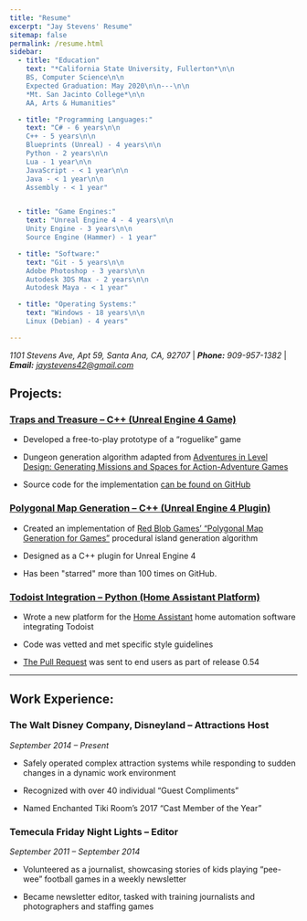 ```yaml
---
title: "Resume"
excerpt: "Jay Stevens' Resume"
sitemap: false
permalink: /resume.html
sidebar:
  - title: "Education"
    text: "*California State University, Fullerton*\n\n
    BS, Computer Science\n\n
    Expected Graduation: May 2020\n\n---\n\n
    *Mt. San Jacinto College*\n\n
    AA, Arts & Humanities"

  - title: "Programming Languages:"
    text: "C# - 6 years\n\n
    C++ - 5 years\n\n
    Blueprints (Unreal) - 4 years\n\n
    Python - 2 years\n\n
    Lua - 1 year\n\n
    JavaScript - < 1 year\n\n
    Java - < 1 year\n\n
    Assembly - < 1 year"


  - title: "Game Engines:"	
    text: "Unreal Engine 4 - 4 years\n\n
    Unity Engine - 3 years\n\n
    Source Engine (Hammer) - 1 year"

  - title: "Software:"	
    text: "Git - 5 years\n\n
    Adobe Photoshop - 3 years\n\n
    Autodesk 3DS Max - 2 years\n\n
    Autodesk Maya - < 1 year"

  - title: "Operating Systems:"	
    text: "Windows - 18 years\n\n
    Linux (Debian) - 4 years"

---
```


*1101 Stevens Ave, Apt 59, Santa Ana, CA, 92707* | ***Phone:*** *909-957-1382* | ***Email:*** *jaystevens42@gmail.com*

## Projects:

### [Traps and Treasure – C++ (Unreal Engine 4 Game)](https://jay2645.itch.io/traps-and-treasure)

*	Developed a free-to-play prototype of a “roguelike” game

*	Dungeon generation algorithm adapted from [Adventures in Level Design: Generating Missions and Spaces for Action-Adventure Games](https://dl.acm.org/citation.cfm?id=1814257&dl=ACM&coll=DL)

*	Source code for the implementation [can be found on GitHub](https://github.com/Jay2645/DungeonMaker)

### [Polygonal Map Generation – C++ (Unreal Engine 4 Plugin)](https://github.com/Jay2645/Unreal-Polygonal-Map-Gen/)

*	Created an implementation of [Red Blob Games’ “Polygonal Map Generation for Games”](http://www-cs-students.stanford.edu/~amitp/game-programming/polygon-map-generation/) procedural island generation algorithm

*	Designed as a C++ plugin for Unreal Engine 4

* Has been "starred" more than 100 times on GitHub.

### [Todoist Integration – Python (Home Assistant Platform)](https://github.com/Jay2645/home-assistant/tree/add-todoist/ )

*	Wrote a new platform for the [Home Assistant](https://home-assistant.io/) home automation software integrating Todoist

*	Code was vetted and met specific style guidelines

*	[The Pull Request](https://github.com/home-assistant/home-assistant/pull/9236) was sent to end users as part of release 0.54

---

## Work Experience:

### The Walt Disney Company, Disneyland – Attractions Host

*September 2014 – Present*

*	Safely operated complex attraction systems while responding to sudden changes in a dynamic work environment

*	Recognized with over 40 individual “Guest Compliments”

*	Named Enchanted Tiki Room’s 2017 “Cast Member of the Year”

### Temecula Friday Night Lights – Editor

*September 2011 – September 2014*

*	Volunteered as a journalist, showcasing stories of kids playing “pee-wee” football games in a weekly newsletter

*	Became newsletter editor, tasked with training journalists and photographers and staffing games
